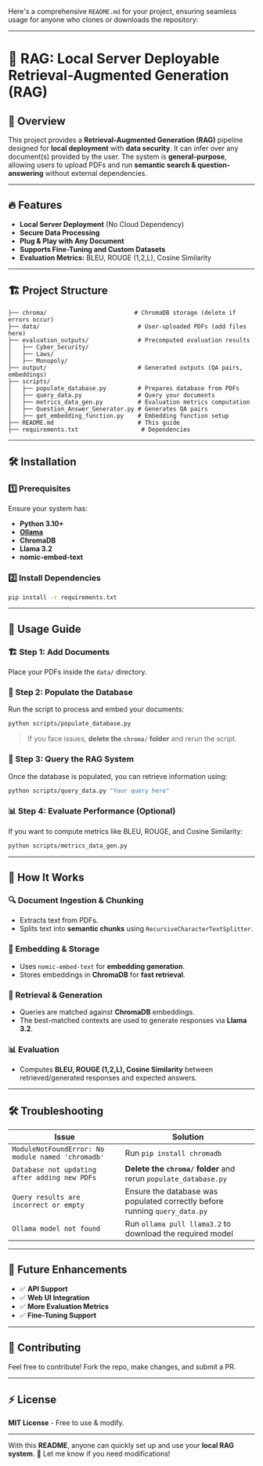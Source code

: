 Here's a comprehensive `README.md` for your project, ensuring seamless usage for anyone who clones or downloads the repository:

---

# 🚀 RAG: Local Server Deployable Retrieval-Augmented Generation (RAG)

## 📌 Overview
This project provides a **Retrieval-Augmented Generation (RAG)** pipeline designed for **local deployment** with **data security**. It can infer over any document(s) provided by the user. The system is **general-purpose**, allowing users to upload PDFs and run **semantic search & question-answering** without external dependencies.

---

## 🔥 Features
- **Local Server Deployment** (No Cloud Dependency)
- **Secure Data Processing**
- **Plug & Play with Any Document**
- **Supports Fine-Tuning and Custom Datasets**
- **Evaluation Metrics:** BLEU, ROUGE (1,2,L), Cosine Similarity

---

## 🏗️ Project Structure
```plaintext
├── chroma/                         # ChromaDB storage (delete if errors occur)
├── data/                            # User-uploaded PDFs (add files here)
├── evaluation_outputs/              # Precomputed evaluation results
│   ├── Cyber_Security/
│   ├── Laws/
│   ├── Monopoly/
├── output/                          # Generated outputs (QA pairs, embeddings)
├── scripts/
│   ├── populate_database.py         # Prepares database from PDFs
│   ├── query_data.py                # Query your documents
│   ├── metrics_data_gen.py          # Evaluation metrics computation
│   ├── Question_Answer_Generator.py # Generates QA pairs
│   ├── get_embedding_function.py    # Embedding function setup
├── README.md                        # This guide
├── requirements.txt                  # Dependencies
```

---

## 🛠️ Installation

### 1️⃣ Prerequisites
Ensure your system has:
- **Python 3.10+**
- **[Ollama](https://ollama.com)**
- **ChromaDB**
- **Llama 3.2**
- **nomic-embed-text**

### 2️⃣ Install Dependencies
```bash
pip install -r requirements.txt
```

---

## 🚀 Usage Guide

### 🏗️ Step 1: Add Documents
Place your PDFs inside the `data/` directory.

### 🔄 Step 2: Populate the Database
Run the script to process and embed your documents:
```bash
python scripts/populate_database.py
```
> If you face issues, **delete the `chroma/` folder** and rerun the script.

### 🤖 Step 3: Query the RAG System
Once the database is populated, you can retrieve information using:
```bash
python scripts/query_data.py "Your query here"
```

### 📊 Step 4: Evaluate Performance (Optional)
If you want to compute metrics like BLEU, ROUGE, and Cosine Similarity:
```bash
python scripts/metrics_data_gen.py
```

---

## 🎯 How It Works

### **🔍 Document Ingestion & Chunking**
- Extracts text from PDFs.
- Splits text into **semantic chunks** using `RecursiveCharacterTextSplitter`.

### **💾 Embedding & Storage**
- Uses `nomic-embed-text` for **embedding generation**.
- Stores embeddings in **ChromaDB** for **fast retrieval**.

### **🔎 Retrieval & Generation**
- Queries are matched against **ChromaDB** embeddings.
- The best-matched contexts are used to generate responses via **Llama 3.2**.

### **📊 Evaluation**
- Computes **BLEU, ROUGE (1,2,L), Cosine Similarity** between retrieved/generated responses and expected answers.

---

## 🛠️ Troubleshooting

| Issue | Solution |
|--------|-----------|
| `ModuleNotFoundError: No module named 'chromadb'` | Run `pip install chromadb` |
| `Database not updating after adding new PDFs` | **Delete the `chroma/` folder** and rerun `populate_database.py` |
| `Query results are incorrect or empty` | Ensure the database was populated correctly before running `query_data.py` |
| `Ollama model not found` | Run `ollama pull llama3.2` to download the required model |

---

## 🔮 Future Enhancements
- ✅ **API Support**
- ✅ **Web UI Integration**
- ✅ **More Evaluation Metrics**
- ✅ **Fine-Tuning Support**

---

## 🤝 Contributing
Feel free to contribute! Fork the repo, make changes, and submit a PR.

---

## ⚡ License
**MIT License** - Free to use & modify.

---

With this **README**, anyone can quickly set up and use your **local RAG system**. 🚀 Let me know if you need modifications!
